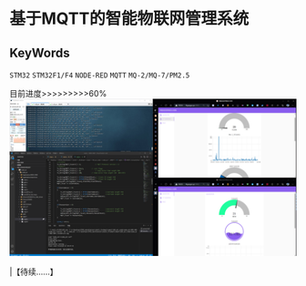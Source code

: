 # 基于MQTT的智能物联网管理系统

## KeyWords

`STM32` `STM32F1/F4` `NODE-RED`  `MQTT` `MQ-2/MQ-7/PM2.5` 



目前进度>>>>>>>>>60%
![](./Resource/Picture/1.png)

|【待续......】


